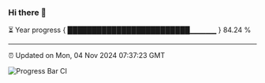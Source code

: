 ### Hi there 👋

⏳ Year progress { █████████████████████████▁▁▁▁▁ } 84.24 %

---

⏰ Updated on Mon, 04 Nov 2024 07:37:23 GMT

![Progress Bar CI](https://github.com/IshwaranRudhara/GIT-ACTION/workflows/Progress%20Bar%20CI/badge.svg)
